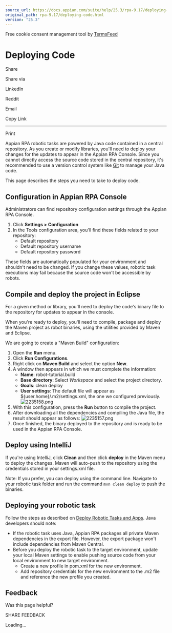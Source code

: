 ```yaml
---
source_url: https://docs.appian.com/suite/help/25.3/rpa-9.17/deploying-code.html
original_path: rpa-9.17/deploying-code.html
version: "25.3"
---
```


Free cookie consent management tool by [TermsFeed](https://www.termsfeed.com/)

# Deploying Code

Share

Share via

LinkedIn

Reddit

Email

Copy Link

* * *

Print

Appian RPA robotic tasks are powered by Java code contained in a central repository. As you create or modify libraries, you'll need to deploy your changes for the updates to appear in the Appian RPA Console. Since you cannot directly access the source code stored in the central repository, it's recommended to use a version control system like [Git](https://www.git-scm.com/) to manage your Java code.

This page describes the steps you need to take to deploy code.

## Configuration in Appian RPA Console

Administrators can find repository configuration settings through the Appian RPA Console.

1.  Click **Settings > Configuration**
2.  In the Tools configuration area, you'll find these fields related to your repository:
    -   Default repository
    -   Default repository username
    -   Default repository password

These fields are automatically populated for your environment and shouldn't need to be changed. If you change these values, robotic task executions may fail because the source code won't be accessible by robots.

## Compile and deploy the project in Eclipse

For a given method or library, you'll need to deploy the code's binary file to the repository for updates to appear in the console.

When you're ready to deploy, you'll need to compile, package and deploy the Maven project as robot binaries, using the utilities provided by Maven and Eclipse.

We are going to create a "Maven Build" configuration:

1.  Open the **Run** menu.
2.  Click **Run Configurations**.
3.  Right click on **Maven Build** and select the option **New**.
4.  A window then appears in which we must complete the information:
    -   **Name**: robot-tutorial.build
    -   **Base directory**: Select _Workspace_ and select the project directory.
    -   **Goals**: clean deploy
    -   **User settings**: The default file will appear as ${user.home}/.m2/settings.xml, the one we configured previously. ![2235158.png](images/2235158.png)
5.  With this configuration, press the **Run** button to compile the project.
6.  After downloading all the dependencies and compiling the Java file, the result should appear as follows: ![2235157.png](images/2235157.png)
7.  Once finished, the binary deployed to the repository and is ready to be used in the Appian RPA Console.

## Deploy using IntelliJ

If you're using IntelliJ, click **Clean** and then click **deploy** in the Maven menu to deploy the changes. Maven will auto-push to the repository using the credentials stored in your settings.xml file.

Note: If you prefer, you can deploy using the command line. Navigate to your robotic task folder and run the command `mvn clean deploy` to push the binaries.

## Deploying your robotic task

Follow the steps as described on [Deploy Robotic Tasks and Apps](deploying-apps-rps.html). Java developers should note:

-   If the robotic task uses Java, Appian RPA packages all private Maven dependencies in the export file. However, the export package won't include dependencies from Maven Central.
-   Before you deploy the robotic task to the target environment, update your local Maven settings to enable pushing source code from your local environment to new target environment.
    -   Create a new profile in pom.xml for the new environment.
    -   Add repository credentials for the new environment to the .m2 file and reference the new profile you created.

## Feedback

Was this page helpful?

SHARE FEEDBACK

Loading...